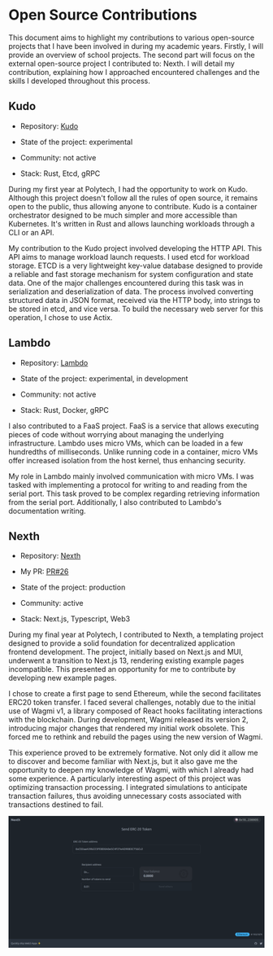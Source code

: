 # Open Source Contributions

This document aims to highlight my contributions to various open-source projects that I have been involved in during my academic years. Firstly, I will provide an overview of school projects. The second part will focus on the external open-source project I contributed to: Nexth. I will detail my contribution, explaining how I approached encountered challenges and the skills I developed throughout this process.

## Kudo

- Repository: [Kudo](https://github.com/dev-sys-do/kudo)

- State of the project: experimental
- Community: not active
- Stack: Rust, Etcd, gRPC

During my first year at Polytech, I had the opportunity to work on Kudo. Although this project doesn't follow all the rules of open source, it remains open to the public, thus allowing anyone to contribute. Kudo is a container orchestrator designed to be much simpler and more accessible than Kubernetes. It's written in Rust and allows launching workloads through a CLI or an API.

My contribution to the Kudo project involved developing the HTTP API. This API aims to manage workload launch requests. I used etcd for workload storage. ETCD is a very lightweight key-value database designed to provide a reliable and fast storage mechanism for system configuration and state data. One of the major challenges encountered during this task was in serialization and deserialization of data. The process involved converting structured data in JSON format, received via the HTTP body, into strings to be stored in etcd, and vice versa. To build the necessary web server for this operation, I chose to use Actix.



## Lambdo

- Repository: [Lambdo](https://github.com/faast-rt/lambdo)

- State of the project: experimental, in development
- Community: not active
- Stack: Rust, Docker, gRPC

I also contributed to a FaaS project. FaaS is a service that allows executing pieces of code without worrying about managing the underlying infrastructure. Lambdo uses micro VMs, which can be loaded in a few hundredths of milliseconds. Unlike running code in a container, micro VMs offer increased isolation from the host kernel, thus enhancing security.

My role in Lambdo mainly involved communication with micro VMs. I was tasked with implementing a protocol for writing to and reading from the serial port. This task proved to be complex regarding retrieving information from the serial port. Additionally, I also contributed to Lambdo's documentation writing.

## Nexth

- Repository: [Nexth](https://github.com/wslyvh/nexth)
- My PR: [PR#26](https://github.com/wslyvh/nexth/pull/26)
  
- State of the project: production
- Community: active
- Stack: Next.js, Typescript, Web3


During my final year at Polytech, I contributed to Nexth, a templating project designed to provide a solid foundation for decentralized application frontend development. The project, initially based on Next.js and MUI, underwent a transition to Next.js 13, rendering existing example pages incompatible. This presented an opportunity for me to contribute by developing new example pages.

I chose to create a first page to send Ethereum, while the second facilitates ERC20 token transfer. I faced several challenges, notably due to the initial use of Wagmi v1, a library composed of React hooks facilitating interactions with the blockchain. During development, Wagmi released its version 2, introducing major changes that rendered my initial work obsolete. This forced me to rethink and rebuild the pages using the new version of Wagmi.

This experience proved to be extremely formative. Not only did it allow me to discover and become familiar with Next.js, but it also gave me the opportunity to deepen my knowledge of Wagmi, with which I already had some experience. A particularly interesting aspect of this project was optimizing transaction processing. I integrated simulations to anticipate transaction failures, thus avoiding unnecessary costs associated with transactions destined to fail.

![Nexth preview](https://raw.githubusercontent.com/Maxtho8/opensource/main/nexth-send-token.png)
